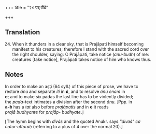 +++
title = "२४ यद् वीध्रे"

+++
## Translation
24. When it thunders in a clear sky, that is Prajāpati himself becoming  
manifest to his creatures; therefore I stand with the sacred cord over  
the right shoulder, saying: O Prajāpati, take notice (*anu-budh*) of me:  
creatures \[take notice\], Prajāpati takes notice of him who knows thus.

## Notes
In order to make an aṣṭi (64 syll.) of this piece of prose, we have to  
restore *ánu* and separate *íti* in **d**, and to resolve *ánu enam* in  
**e**; and to make six pādas the last line has to be violently divided;  
the *pada*-text intimates a division after the second *ánu*. ⌊Ppp. in  
**a-b** has a *tat* also before *prajāpatis* and in **e** it reads  
*prajā budhyante* for *prajāp- budhyate*.⌋  
  
⌊The hymn begins with *divás* and the quoted Anukr. says *"divaś" ca  
catur-uttarāḥ* (referring to a plus of 4 over the normal 20).⌋
